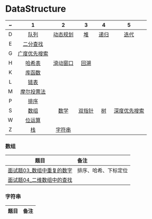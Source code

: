 # DataStructure

~|1|2|3|4|5
:----:|:-----:|:------:|:------:|:------:|:------:  
D|[队列](队列.md)|[动态规划](动态规划.md)|[堆](堆.md)|[递归](递归.md)|[迭代](迭代.md)
E|[二分查找](二分查找.md)
G|[广度优先搜索](广度优先搜索.md)
H|[哈希表](哈希表.md)|[滑动窗口](滑动窗口.md)|[回溯](回溯.md)
K|[库函数](库函数.md)
L|[链表](链表.md)
M|[摩尔投票法](摩尔投票法.md)
P|[排序](排序.md)
S|[数组](数组.md)|[数学](数学.md)|[双指针](双指针.md)|[树](树.md)|[深度优先搜索](深度优先搜索.md)
W|[位运算](位运算.md)
Z|[栈](栈.md)| [字符串](字符串.md)

### 数组
题目|备注
:---:|:---|
[面试题03_数组中重复的数字](JianZhiOffer/面试题03_数组中重复的数字.py)|排序、哈希、下标定位
[面试题04_二维数组中的查找](JianZhiOffer/面试题04_二维数组中的查找.py)|

### 字符串
题目|备注
:---:|:---|



 

















